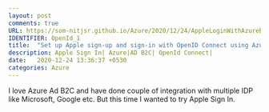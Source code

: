 ```yaml
---
layout: post
comments: true
URL: https://som-nitjsr.github.io/Azure/2020/12/24/AppleLoginWithAzureB2C.html
IDENTIFIER: OpenId_1 
title:  "Set up Apple sign-up and sign-in with OpenID Connect using Azure Active Directory B2C"
description: Apple Sign In| Azure|AD B2C| OpenId Connect| 
date:   2020-12-24 13:36:37 +0530
categories: Azure
---
```


I love Azure Ad B2C and have done couple of integration with multiple IDP like Microsoft, Google etc. But this time I wanted to try Apple Sign In.   
